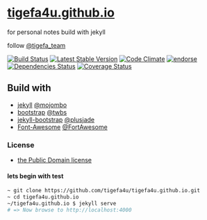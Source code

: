 [tigefa4u.github.io](http://tigefa4u.github.io)
==================

for personal notes build with jekyll

follow [@tigefa_team](http://twitter.com/tigefa_team)

[![Build Status](https://travis-ci.org/tigefa4u/tigefa4u.github.io.png)](https://travis-ci.org/tigefa4u/tigefa4u.github.io)
[![Latest Stable Version](https://poser.pugx.org/tigefa4u/tigefa4u.github.io/v/stable.png)](https://packagist.org/packages/tigefa4u/tigefa4u.github.io)
[![Code Climate](https://codeclimate.com/github/tigefa4u/tigefa4u.github.io.png)](https://codeclimate.com/github/tigefa4u/tigefa4u.github.io)
[![endorse](https://api.coderwall.com/tigefa/endorsecount.png)](https://coderwall.com/tigefa) 
[![Dependencies Status](https://d2xishtp1ojlk0.cloudfront.net/d/12117648)](http://depending.in/tigefa4u/tigefa4u.github.io) 
[![Coverage Status](https://coveralls.io/repos/tigefa4u/tigefa4u.github.io/badge.png)](https://coveralls.io/r/tigefa4u/tigefa4u.github.io)

## Build with 

- [jekyll](http://jekyllrb.com) [@mojombo](https://github.com/mojombo)
- [bootstrap](http://getbootstrap.com) [@twbs](https://github.com/twbs)
- [jekyll-bootstrap](http://jekyllbootstrap.com) [@plusjade](https://github.com/plusjade)
- [Font-Awesome](http://fontawesome.io) [@FortAwesome](https://github.com/FortAwesome)

### License

- [the Public Domain license](https://github.com/tigefa4u/tigefa4u.github.io/blob/master/LICENSE)

#### lets begin with test

``` bash
~ git clone https://github.com/tigefa4u/tigefa4u.github.io.git
~ cd tigefa4u.github.io
~/tigefa4u.github.io $ jekyll serve
# => Now browse to http://localhost:4000
```
